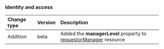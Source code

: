 ### Identity and access

| **Change type** | **Version** | **Description** |
|:---|:---|:---|
|Addition|beta|Added the **managerLevel** property to [requestorManager](https://docs.microsoft.com/en-us/graph/api/resources/requestorManager?view=graph-rest-beta) resource|
